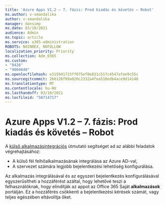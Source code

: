 ```yaml
---
title: 'Azure Apps V1.2 – 7. fázis: Prod kiadás és követés – Robot'
ms.author: v-smandalika
author: v-smandalika
manager: dansimp
ms.date: 03/10/2021
audience: Admin
ms.topic: article
ms.service: o365-administration
ROBOTS: NOINDEX, NOFOLLOW
localization_priority: Priority
ms.collection: Adm_O365
ms.custom:
- "8426"
- "9004648"
ms.openlocfilehash: e315941723ff075ef0e831c517c4547afee9c55c
ms.sourcegitcommit: 266126f99a020c2332a4fea516edb4ace9d14148
ms.translationtype: MT
ms.contentlocale: hu-HU
ms.lasthandoff: 03/10/2021
ms.locfileid: "50714717"
---
```

# <a name="azure-apps-v12---phase-7-prod-release-and-followup---bot"></a>Azure Apps V1.2 – 7. fázis: Prod kiadás és követés – Robot

A [külső alkalmazásintegrációs](https://admin.microsoft.com/AdminPortal/Home) útmutató segítséget ad az alábbi feladatok végrehajtásához: 
- A külső fél felhőalkalmazásának integrálása az Azure AD-val, 
- A szervezet számára legjobb bejelentkezési lehetőség konfigurálása.

Az alkalmazás integrálásával és az egyszeri bejelentkezés konfigurálásával egyszerűsítheti a hozzáférést azáltal, hogy lehetővé teszi a felhasználóknak, hogy elindítják az appot az Office 365 Saját **alkalmazások** portálján. Ez a hozzáférés csökkenti a bejelentkezési kérések számát, vagy teljes egészében eltávolítja őket.
